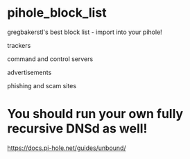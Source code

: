 # pihole_block_list
gregbakerstl's best block list - import into your pihole!

 trackers
 
 command and control servers
 
 advertisements
 
 phishing and scam sites
 


# You should run your own fully recursive DNSd as well!
https://docs.pi-hole.net/guides/unbound/
